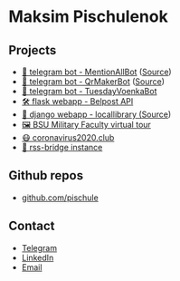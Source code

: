 
# Maksim Pischulenok

## Projects

*   [🤖 telegram bot - MentionAllBot](https://t.me/mention_all_the_bot) ([Source](https://github.com/pischule/mention-all-bot))
*   [🤖 telegram bot - QrMakerBot](https://t.me/qrmakerbot) ([Source](https://github.com/pischule/qr-telegram-bot))
*   [🤖 telegram bot - TuesdayVoenkaBot](https://t.me/tuesdayvoenkabot)
*   [🛠 flask webapp - Belpost API](https://belpost-api.herokuapp.com/)
*   [📕 django webapp - locallibrary (](https://stark-refuge-77419.herokuapp.com/)[Source](https://github.com/pischule/django-local-library))
*   [🖼 BSU Military Faculty virtual tour](https://bsu-mf.github.io/pano/)
*   [😷 coronavirus2020.club](https://coronavirus2020.club)
*   [📰 rss-bridge instance](https://coolrssbridges.herokuapp.com/)

## Github repos

*   [github.com/pischule](https://github.com/pischule)

## Contact

*   [Telegram](https://t.me/pischule)
*   [LinkedIn](https://www.linkedin.com/in/maksim-pischulenok-43b0ba172/)
*   [Email](mailto:maksim.pischulenok@outlook.com)
    